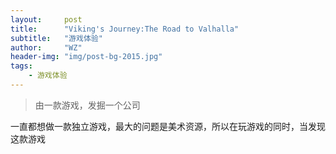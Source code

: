 ```yaml
---
layout:     post
title:      "Viking's Journey:The Road to Valhalla"
subtitle:   "游戏体验"
author:     "WZ"
header-img: "img/post-bg-2015.jpg"
tags:
    - 游戏体验
---
```


> 由一款游戏，发掘一个公司

一直都想做一款独立游戏，最大的问题是美术资源，所以在玩游戏的同时，当发现这款游戏

